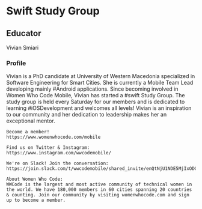 # Swift Study Group

## Educator
Vivian Smiari

### Profile

Vivian is a PhD candidate at University of Western Macedonia specialized in Software Engineering for Smart Cities. She is currently a Mobile Team Lead developing mainly #Android applications. Since becoming involved in Women Who Code Mobile, Vivian has started a #swift Study Group. The study group is held every Saturday for our members and is dedicated to learning #iOSDevelopment and welcomes all levels! Vivian is an inspiration to our community and her dedication to leadership makes her an exceptional mentor.



```
Become a member!
https://www.womenwhocode.com/mobile

Find us on Twitter & Instagram:
https://www.instagram.com/wwcodemobile/

We're on Slack! Join the conversation:
https://join.slack.com/t/wwcodemobile/shared_invite/enQtNjU1NDE5MjIxODQ3LTMyYjFiMWEwZThjNjE2ZDQ4M2QyNDk2MTgzOTE2MzU3MzUyOGU4NmE5YzQ3ZGMxYmE3NDI4ODFjOGIwNTM3MDE

About Women Who Code:
WWCode is the largest and most active community of technical women in the world. We have 180,000 members in 60 cities spanning 20 countries & counting. Join our community by visiting womenwhocode.com and sign up to become a member.
```

